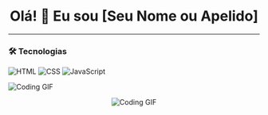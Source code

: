 <h1 align="center">Olá! 👋 Eu sou [Seu Nome ou Apelido]</h1>



---

### 🛠️ Tecnologias

![HTML](https://img.shields.io/badge/-HTML5-orange?logo=html5&logoColor=white)
![CSS](https://img.shields.io/badge/-CSS3-blue?logo=css3&logoColor=white)
![JavaScript](https://img.shields.io/badge/-JavaScript-yellow?logo=javascript&logoColor=black)

![Coding GIF](https://i.pinimg.com/originals/f3/4c/bc/f34cbcf5949fbe3606525fa5e2a0c236.gif)

<p align="center">
  <img src="https://media.giphy.com/media/https://i.pinimg.com/originals/f3/4c/bc/f34cbcf5949fbe3606525fa5e2a0c236.gif" alt="Coding GIF" />
</p>

